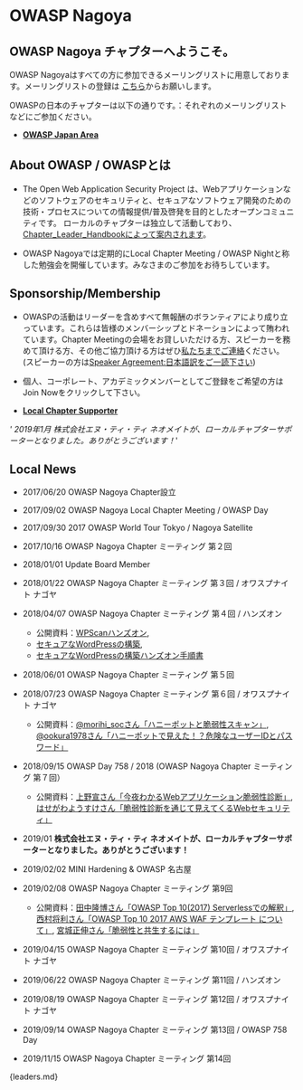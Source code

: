 # OWASP Nagoya

## **OWASP Nagoya チャプター**へようこそ。

OWASP Nagoyaはすべての方に参加できるメーリングリストに用意しております。メーリングリストの登録は
[こちら](https://groups.google.com/a/owasp.org/forum/?hl=ja#!forum/nagoya-chapter)からお願いします。

OWASPの日本のチャプターは以下の通りです。：それぞれのメーリングリストなどにご参加ください。

- [**OWASP Japan
Area**](https://www.owasp.org/index.php/Category:Japan)

## About OWASP / OWASPとは

- The Open Web Application Security Project
は、Webアプリケーションなどのソフトウェアのセキュリティと、セキュアなソフトウェア開発のための技術・プロセスについての情報提供/普及啓発を目的としたオープンコミュニティです。
ローカルのチャプターは独立して活動しており、[Chapter_Leader_Handbookによって案内されます](Chapter_Leader_Handbook "wikilink")。

- OWASP Nagoyaでは定期的にLocal Chapter Meeting / OWASP
Nightと称した勉強会を開催しています。みなさまのご参加をお待ちしています。


## Sponsorship/Membership

- OWASPの活動はリーダーを含めすべて無報酬のボランティアにより成り立っています。これらは皆様のメンバーシップとドネーションによって賄われています。Chapter Meetingの会場をお貸しいただける方、スピーカーを務めて頂ける方、その他ご協力頂ける方はぜひ[私たちまでご連絡](https://www.owasp.org/index.php/Nagoya#tab=Social_media__2F__E3_82_BD_E3_83_BC_E3_82_B7_E3_83_A3_E3_83_AB_E3_83_A1_E3_83_87_E3_82_A3_E3_82_A2)ください。
(スピーカーの方は[Speaker Agreement:日本語訳をご一読下さい](Speaker_Agreement:日本語訳 "wikilink"))

- 個人、コーポレート、アカデミックメンバーとしてご登録をご希望の方はJoin Nowをクリックして下さい。

- [**Local Chapter Supporter**](Membership "wikilink")


*' 2019年1月 株式会社エヌ・ティ・ティ ネオメイトが、ローカルチャプターサポーターとなりました。ありがとうございます！*'

## Local News
- 2017/06/20 OWASP Nagoya Chapter設立
- 2017/09/02 OWASP Nagoya Local Chapter Meeting / OWASP Day
- 2017/09/30 2017 OWASP World Tour Tokyo / Nagoya Satellite
- 2017/10/16 OWASP Nagoya Chapter ミーティング 第２回
- 2018/01/01 Update Board Member
- 2018/01/22 OWASP Nagoya Chapter ミーティング 第３回 / オワスプナイト ナゴヤ
- 2018/04/07 OWASP Nagoya Chapter ミーティング 第４回 / ハンズオン
    - 公開資料：[WPScanハンズオン](https://www.slideshare.net/owaspnagoya/wpscanwordpress),
    - [セキュアなWordPressの構築](https://www.slideshare.net/owaspnagoya/owasp-wordpress-wordpress),
    - [セキュアなWordPressの構築ハンズオン手順書](https://www.slideshare.net/owaspnagoya/owasp-wordpress-wordpress-95391444)
- 2018/06/01 OWASP Nagoya Chapter ミーティング 第５回
- 2018/07/23 OWASP Nagoya Chapter ミーティング 第６回 / オワスプナイト ナゴヤ
    - 公開資料：[@morihi_socさん「ハニーポットと脆弱性スキャン」](https://speakerdeck.com/morihi_soc/hanipotutotocui-ruo-xing-sukiyan),
        [@ookura1978さん「ハニーポットで見えた！？危険なユーザーIDとパスワード」](https://speakerdeck.com/okura/owasupunaitonagoya-number-2-ltzi-liao)
- 2018/09/15 OWASP Day 758 / 2018 (OWASP Nagoya Chapter ミーティング 第７回）
    - 公開資料：[上野宣さん「今夜わかるWebアプリケーション脆弱性診断」](https://www.slideshare.net/uenosen/web-owasp-day-758-2018-114646917),
        [はせがわようすけさん「脆弱性診断を通じて見えてくるWebセキュリティ」](https://speakerdeck.com/hasegawayosuke/cui-ruo-xing-zhen-duan-wotong-zitejian-etekuruwebsekiyuritei)
- 2019/01 **株式会社エヌ・ティ・ティ ネオメイトが、ローカルチャプターサポーターとなりました。ありがとうございます！**
- 2019/02/02 MINI Hardening & OWASP 名古屋
- 2019/02/08 OWASP Nagoya Chapter ミーティング 第9回
    - 公開資料：[田中隆博さん「OWASP Top 10(2017)
        Serverlessでの解釈」](https://www.slideshare.net/TakahiroTanaka/owasp-top-10-serverless),
        [西村将利さん「OWASP Top 10 2017 AWS WAF テンプレート
        について」](https://www.slideshare.net/owaspnagoya/owasp-top10-2017-aws-waf-20190208),
        [宮城正伸さん「脆弱性と共生するには」](https://www.slideshare.net/owaspnagoya/20190208vulnstudy)

- 2019/04/15 OWASP Nagoya Chapter ミーティング 第10回 / オワスプナイト ナゴヤ
- 2019/06/22 OWASP Nagoya Chapter ミーティング 第11回 / ハンズオン
- 2019/08/19 OWASP Nagoya Chapter ミーティング 第12回 / オワスプナイト ナゴヤ
- 2019/09/14 OWASP Nagoya Chapter ミーティング 第13回 / OWASP 758 Day
- 2019/11/15 OWASP Nagoya Chapter ミーティング 第14回

{leaders.md}
